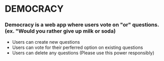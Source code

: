 <h1>DEMOCRACY</h1>

<h3>Democracy is a web app where users vote on "or" questions. (ex. "Would you rather give up milk or soda)</h3>
<ul>
  <li>Users can create new questions</li>
  <li>Users can vote for their perferred option on existing questions</li>
  <li>Users can delete any questions (Please use this power responsibly)</li>
</ul>
